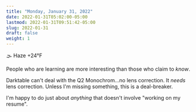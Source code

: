 ```yaml
---
title: "Monday, January 31, 2022"
date: 2022-01-31T05:02:00-05:00
lastmod: 2022-01-31T09:51:42-05:00
slug: 2022-01-31
draft: false
weight: 1
---
```


🌫  Haze +24°F

People who are learning are more interesting than those who claim to _know_.

Darktable can't deal with the Q2 Monochrom...no lens correction. It _needs_ lens correction. Unless I'm missing something, this is a deal-breaker.

I'm happy to do just about _anything_ that doesn't involve "working on my resume".

[//]: # "Exported with love from a post written in Org mode"
[//]: # "- https://github.com/kaushalmodi/ox-hugo"

